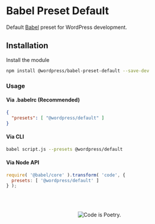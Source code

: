 # Babel Preset Default

Default [Babel](https://babeljs.io/) preset for WordPress development.

## Installation

Install the module

```bash
npm install @wordpress/babel-preset-default --save-dev
```

### Usage

#### Via .babelrc (Recommended)

```json
{
  "presets": [ "@wordpress/default" ]
}
```

#### Via CLI

```bash
babel script.js --presets @wordpress/default
```

#### Via Node API

```js
require( '@babel/core' ).transform( 'code', {
  presets: [ '@wordpress/default' ]
} );
```

<br/><br/><p align="center"><img src="https://s.w.org/style/images/codeispoetry.png?1" alt="Code is Poetry." /></p>
